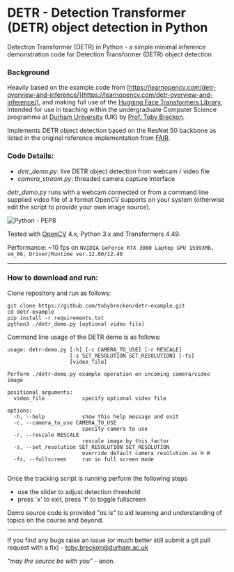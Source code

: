 # DETR - Detection Transformer (DETR) object detection in Python

Detection Transformer (DETR) in Python - a simple minimal inference demonstration code for Detection Transformer (DETR) object detection

### Background

Heavily based on the example code from [https://learnopencv.com/detr-overview-and-inference/](https://learnopencv.com/detr-overview-and-inference/), and making full use of the [Hugging Face Transformers Library](https://pypi.org/project/transformers/), intended for use in teaching within the undergraduate Computer Science programme
at [Durham University](http://www.durham.ac.uk) (UK) by [Prof. Toby Breckon](https://breckon.org/toby/).

Implements DETR object detection based on the ResNet 50 backbone as listed in the original reference implementation from [FAIR](https://github.com/facebookresearch/detr).

### Code Details:

- _detr_\__demo.py_: live DETR object detection from webcam / video file
- _camera_stream.py_: threaded camera capture interface

_detr_\__demo.py_ runs with a webcam connected or from a command line supplied video
file of a format OpenCV supports on your system (otherwise edit the script to provide your own image source).

![Python - PEP8](https://github.com/tobybreckon/detr-example/workflows/Python%20-%20PEP8/badge.svg)

Tested with [OpenCV](http://www.opencv.org) 4.x, Python 3.x and Transformers 4.49.

Performance: ~10 fps on ``NVIDIA GeForce RTX 3080 Laptop GPU 15993Mb, sm_86, Driver/Runtime ver.12.80/12.40``

---

### How to download and run:

Clone repository and run as follows:

```
git clone https://github.com/tobybreckon/detr-example.git
cd detr-example
pip install -r requirements.txt 
python3 ./detr_demo.py [optional video file]
```

Command line usage of the DETR demo is as follows:

```
usage: detr-demo.py [-h] [-c CAMERA_TO_USE] [-r RESCALE]
                    [-s SET_RESOLUTION SET_RESOLUTION] [-fs]
                    [video_file]

Perform ./detr-demo.py example operation on incoming camera/video image

positional arguments:
  video_file            specify optional video file

options:
  -h, --help            show this help message and exit
  -c, --camera_to_use CAMERA_TO_USE
                        specify camera to use
  -r, --rescale RESCALE
                        rescale image by this factor
  -s, --set_resolution SET_RESOLUTION SET_RESOLUTION
                        override default camera resolution as H W
  -fs, --fullscreen     run in full screen mode


```

Once the tracking script is running perform the following steps

- use the slider to adjust detection threshold
- press 'x' to exit, press 'f' to toggle fullscreen

Demo source code is provided _"as is"_ to aid learning and understanding of topics on the course and beyond.

---

If you find any bugs raise an issue (or much better still submit a git pull request with a fix) - toby.breckon@durham.ac.uk

_"may the source be with you"_ - anon.
